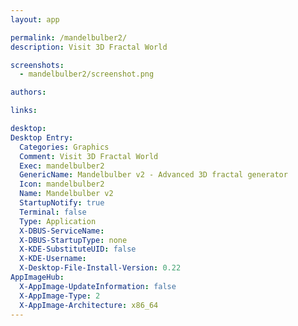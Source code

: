 ```yaml
---
layout: app

permalink: /mandelbulber2/
description: Visit 3D Fractal World

screenshots:
  - mandelbulber2/screenshot.png

authors:

links:

desktop:
Desktop Entry:
  Categories: Graphics
  Comment: Visit 3D Fractal World
  Exec: mandelbulber2
  GenericName: Mandelbulber v2 - Advanced 3D fractal generator
  Icon: mandelbulber2
  Name: Mandelbulber v2
  StartupNotify: true
  Terminal: false
  Type: Application
  X-DBUS-ServiceName: 
  X-DBUS-StartupType: none
  X-KDE-SubstituteUID: false
  X-KDE-Username: 
  X-Desktop-File-Install-Version: 0.22
AppImageHub:
  X-AppImage-UpdateInformation: false
  X-AppImage-Type: 2
  X-AppImage-Architecture: x86_64
---
```

